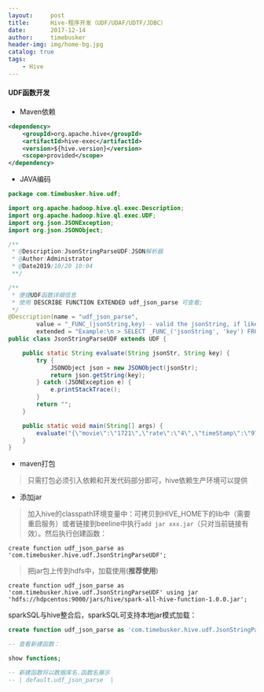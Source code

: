 ```yaml
---
layout:     post
title:      Hive-程序开发（UDF/UDAF/UDTF/JDBC）
date:       2017-12-14
author:     timebusker
header-img: img/home-bg.jpg
catalog: true
tags:
    - Hive
---
```

#### UDF函数开发

- Maven依赖

```xml
<dependency>
    <groupId>org.apache.hive</groupId>
    <artifactId>hive-exec</artifactId>
    <version>${hive.version}</version>
    <scope>provided</scope>
</dependency>
```

- JAVA编码

```java
package com.timebusker.hive.udf;

import org.apache.hadoop.hive.ql.exec.Description;
import org.apache.hadoop.hive.ql.exec.UDF;
import org.json.JSONException;
import org.json.JSONObject;

/**
 * @Description:JsonStringParseUDF:JSON解析器
 * @Author:Administrator
 * @Date2019/10/20 10:04
 **/

/**
 * 便捷UDF函数详细信息
 * 使用 DESCRIBE FUNCTION EXTENDED udf_json_parse 可查看;
 */
@Description(name = "udf_json_parse",
        value = "_FUNC_(jsonString,key) - valid the jsonString, if like return 1 else return 0",
        extended = "Example:\n > SELECT _FUNC_('jsonString', 'key') FROM src LIMIT 1; \n  'value'")
public class JsonStringParseUDF extends UDF {

    public static String evaluate(String jsonStr, String key) {
        try {
            JSONObject json = new JSONObject(jsonStr);
            return json.getString(key);
        } catch (JSONException e) {
            e.printStackTrace();
        }
        return "";
    }

    public static void main(String[] args) {
        evaluate("{\"movie\":\"1721\",\"rate\":\"4\",\"timeStamp\":\"978300055\",\"uid\":\"1\"}", "movie");
    }
}
```

- maven打包

> 只需打包必须引入依赖和开发代码部分即可，hive依赖生产环境可以提供

- 添加jar

> 加入hive的classpath环境变量中：可拷贝到HIVE_HOME下的lib中（需要重启服务）或者链接到beeline中执行`add jar xxx.jar`（只对当前链接有效）。然后执行创建函数：

```
create function udf_json_parse as 'com.timebusker.hive.udf.JsonStringParseUDF';
```

> 把jar包上传到hdfs中，加载使用(**推荐使用**)

```
create function udf_json_parse as 'com.timebusker.hive.udf.JsonStringParseUDF' using jar 'hdfs://hdpcentos:9000/jars/hive/spark-all-hive-function-1.0.0.jar';
```

sparkSQL与hive整合后，sparkSQL可支持本地jar模式加载：

```sql
create function udf_json_parse as 'com.timebusker.hive.udf.JsonStringParseUDF' using jar 'file:///root/spark-all-hive-function-1.0.0.jar';

-- 查看新建函数：

show functions;

-- 新建函数将以数据库名.函数名展示
-- | default.udf_json_parse  |
```
